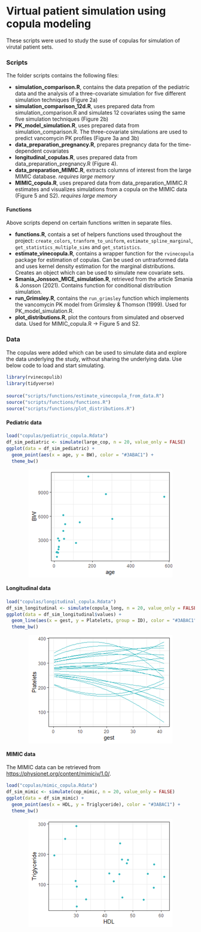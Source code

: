 
<!-- README.md is generated from README.Rmd. Please edit that file -->

# Virtual patient simulation using copula modeling

These scripts were used to study the suse of copulas for simulation of
virutal patient sets.

### Scripts

The folder scripts contains the following files:

-   **simulation_comparison.R**, contains the data prepation of the
    pediatric data and the analysis of a three-covariate simulation for
    five different simulation techniques (Figure 2a)
-   **simulation_comparison_12d.R**, uses prepared data from
    simulation_comparison.R and simulates 12 covariates using the same
    five simulation techniques (Figure 2b)
-   **PK_model_simulation.R**, uses prepared data from
    simulation_comparison.R. The three-covariate simulations are used to
    predict vancomycin PK profiles (Figure 3a and 3b)
-   **data_preparation_pregnancy.R**, prepares pregnancy data for the
    time-dependent covariates
-   **longitudinal_copulas.R**, uses prepared data from
    data_preparation_pregnancy.R (Figure 4).
-   **data_preparation_MIMIC.R**, extracts columns of interest from the
    large MIMIC database. *requires large memory*
-   **MIMIC_copula.R**, uses prepared data from data_preparation_MIMIC.R
    estimates and visualizes simulations from a copula on the MIMIC data
    (Figure 5 and S2). *requires large memory*

#### Functions

Above scripts depend on certain functions written in separate files.

-   **functions.R**, contais a set of helpers functions used throughout
    the project: `create_colors`, `tranform_to_uniform`,
    `estimate_spline_marginal`, `get_statistics_multiple_sims` and
    `get_statistics`.
-   **estimate_vinecopula.R**, contains a wrapper function for the
    `rvinecopula` package for estimation of copulas. Can be used on
    untrasformed data and uses kernel density estimation for the
    marginal distributions. Creates an object which can be used to
    simulate new covariate sets.
-   **Smania_Jonsson_MICE_simulation.R**, retrieved from the article
    Smania & Jonsson (2021). Contains function for conditional
    distribution simulation.
-   **run_Grimsley.R**, contains the `run_grimsley` function which
    implements the vancomycin PK model from Grimsley & Thomson (1999).
    Used for PK_model_simulation.R.
-   **plot_distributions.R**, plot the contours from simulated and
    observed data. Used for MIMIC_copula.R -\> Figure 5 and S2.

### Data

The copulas were added which can be used to simulate data and explore
the data underlying the study, without sharing the underlying data. Use
below code to load and start simulating.

``` r
library(rvinecopulib)
library(tidyverse)

source("scripts/functions/estimate_vinecopula_from_data.R")
source("scripts/functions/functions.R")
source("scripts/functions/plot_distributions.R")
```

#### Pediatric data

``` r
load("copulas/pediatric_copula.Rdata")
df_sim_pediatric <- simulate(large_cop, n = 20, value_only = FALSE)
ggplot(data = df_sim_pediatric) +
  geom_point(aes(x = age, y = BW), color = "#3ABAC1") +
  theme_bw()
```

<img src="README_files/figure-gfm/pediatrics-1.png" style="display: block; margin: auto;" />

#### Longitudinal data

``` r
load("copulas/longitudinal_copula.Rdata")
df_sim_longitudinal <- simulate(copula_long, n = 20, value_only = FALSE)
ggplot(data = df_sim_longitudinal$values) +
  geom_line(aes(x = gest, y = Platelets, group = ID), color = "#3ABAC1") +
  theme_bw()
```

<img src="README_files/figure-gfm/longitudinal-1.png" style="display: block; margin: auto;" />

#### MIMIC data

The MIMIC data can be retrieved from
<https://physionet.org/content/mimiciv/1.0/>.

``` r
load("copulas/mimic_copula.Rdata")
df_sim_mimic <- simulate(cop_mimic, n = 20, value_only = FALSE)
ggplot(data = df_sim_mimic) +
  geom_point(aes(x = HDL, y = Triglyceride), color = "#3ABAC1") +
  theme_bw()
```

<img src="README_files/figure-gfm/MIMIC-1.png" style="display: block; margin: auto;" />
